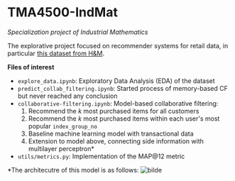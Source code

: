 # TMA4500-IndMat
*Specialization project of Industrial Mathematics*

The explorative project focused on recommender systems for retail data, in particular [this dataset from H&M](https://www.kaggle.com/competitions/h-and-m-personalized-fashion-recommendations/overview).


**Files of interest**

* `explore_data.ipynb`: Exploratory Data Analysis (EDA) of the dataset
* `predict_collab_filtering.ipynb`: Started process of memory-based CF but never reached any conclusion
* `collaborative-filtering.ipynb`: Model-based collaborative filtering:
    1) Recommend the *k* most purchased items for all customers
    2) Recommend the *k* most purchased items within each user's most popular `index_group_no`
    3) Baseline machine learning model with transactional data
    4) Extension to model above, connecting side information with multilayer perceptron*
* `utils/metrics.py`: Implementation of the MAP@12 metric


*The architecutre of this model is as follows:
![bilde](https://user-images.githubusercontent.com/23258333/208921023-dd4a38ed-b54f-4486-b4d2-1e07103fdaeb.png)
